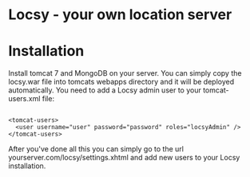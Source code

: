 Locsy - your own location server
=====

Installation
===

Install tomcat 7 and MongoDB on your server. You can simply copy the locsy.war file into
tomcats webapps directory and it will be deployed automatically. You need to add a Locsy admin
user to your tomcat-users.xml file:

<pre><code>
&lt;tomcat-users&gt;
  &lt;user username="user" password="password" roles="locsyAdmin" /&gt;
&lt;/tomcat-users&gt;
</code></pre>

After you've done all this you can simply go to the url yourserver.com/locsy/settings.xhtml and add new users to your
Locsy installation.
